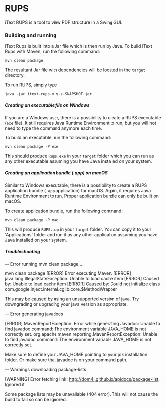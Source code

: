 RUPS
====

iText RUPS is a tool to view PDF structure in a Swing GUI.

### Building and running

iText Rups is built into a Jar file which is then run by Java. To build iText Rups with Maven, run the following command:
```
mvn clean package
```

The resultant Jar file with dependencies will be located in the `target` directory.

To run RUPS, simply type

```
java -jar itext-rups-x.y.z-SNAPSHOT.jar
```

##### Creating an executable file on Windows

If you are a Windows user, there is a possibility to create a RUPS executable (`exe` file). It still requires Java Runtime Environment to run, but you will not need to type the command anymore each time.

To build an executable, run the following command:

```
mvn clean package -P exe
```

This should produce `Rups.exe` in your `target` folder which you can run as any other executable assuming you have Java installed on your system.

##### Creating an application bundle (.app) on macOS

Similar to Windows executable, there is a possibility to create a RUPS application bundle (`.app` application) for macOS. Again, it requires Java Runtime Environment to run. Proper application bundle can only be built on macOS.

To create application bundle, run the following command:

```
mvn clean package -P mac
```

This will produce `RUPS.app` in your `target` folder. You can copy it to your 'Applications' folder and run it as any other application assuming you have Java installed on your system.

##### Troubleshooting

-- Error running mvn clean package...

mvn clean package
[ERROR] Error executing Maven.
[ERROR] java.lang.IllegalStateException: Unable to load cache item
[ERROR] Caused by: Unable to load cache item
[ERROR] Caused by: Could not initialize class com.google.inject.internal.cglib.core.$MethodWrapper

This may be caused by using an unsupported version of java. Try downgrading or upgrading your java version as appropriate.

-- Error generating javadocs

[ERROR] MavenReportException: Error while generating Javadoc: Unable to find javadoc command: The environment variable JAVA_HOME is not correctly set.
org.apache.maven.reporting.MavenReportException: Unable to find javadoc command: The environment variable JAVA_HOME is not correctly set.

Make sure to define your JAVA_HOME pointing to your jdk installation folder. Or make sure that javadoc is on your command path.

-- Warnings downloading package-lists

[WARNING] Error fetching link: http://dom4j.github.io/apidocs/package-list. Ignored it

Some package lists may be unavailable (404 error). This will not cause the build to fail so can be ignored.

